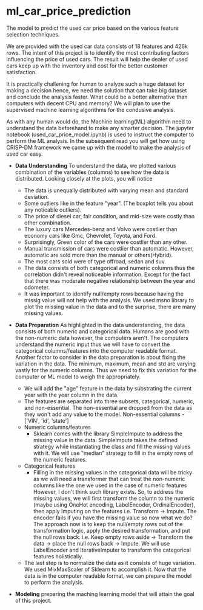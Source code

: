 # ml_car_price_prediction # 
The model to predict the used car price based on the various feature selection techniques. 

We are provided with the used car data consists of 18 features and 426k rows. The intent of this project is to identify the most contributing factors influencing the price of used cars. The result will help the dealer of used cars keep up with the inventory and cost for the better customer satisfaction. 

It is practically challening for human to analyze such a huge dataset for making a decision hence, we need the solution that can take big dataset and conclude the analysis faster. What could be a better alternative than computers with decent CPU and memory? We will plan to use the supervised machine learning algorithms for the condusive analysis.

As with any human would do, the Machine learning(ML) algorithm need to understand the data beforehand to make any smarter decision. The jupyter notebook (used_car_price_model.ipynb) is used to instruct the computer to perform the ML analysis. In the subsequent read you will get how using CRISP-DM framework we came up with the model to make the analysis of used car easy.

* **Data Understanding**
To understand the data, we plotted various combination of the variables (columns) to see how the data is distributed. Looking closely at the plots, you will notice 

    * The data is unequally distributed with varying mean and standard deviation. 
    * Some outliers like in the feature "year". (The boxplot tells you about any noticable outliers). 
    * The price of diesel car, fair condition, and mid-size were costly than other combination. 
    * The luxury cars Mercedes-benz and Volvo were costlier than economy cars like Gmc, Chevrolet, Toyota, and Ford. 
    * Surprisingly, Green color of the cars were costlier than any other. 
    * Manual transmission of cars were costlier than automatic. However, automatic are sold more than the manual or others(Hybrid). 
    * The most cars sold were of type offroad, sedan and suv. 
    * The data consists of both categorical and numeric columns thus the correlation didn't reveal noticeable information. Except for the fact that there was moderate negative relationship between the year and odometer. 
    * It was important to identify null/empty rows because having the missig value will not help with the analysis. We used msno library to plot the missing value in the data and to the surprise, there are many missing values. 

* **Data Preparation**
As highlighted in the data understanding, the data consists of both numeric and categorical data. Humans are good with the non-numeric data however, the computers aren't. The computers understand the numeric input thus we will have to convert the categorical columns/features into the computer readable format. 
Another factor to consider in the data preparation is about fixing the variation in the data. The minimum, maximum, mean and std are varying vastly for the numeric columns. Thus we need to fix this variation for the computer or ML model to weigh the appropriately. 

    * We will add the "age" feature in the data by substrating the current year with the year column in the data. 
    * The features are separated into three subsets, categorical, numeric, and non-essential. The non-essential are dropped from the data as they won't add any value to the model. Non-essential columns - ['VIN', 'id', 'state']
    * Numeric columns/features 
        * Sklearn comes with the library SimpleImpute to address the missing value in the data. SimpleImpute takes the defined strategy while instantiating the class and fill the missing values with it. We will use "median" strategy to fill in the empty rows of the numeric features. 
    * Categorical features 
        * Filling in the missing values in the categorical data will be tricky as we will need a transformer that can treat the non-numeric columns like the one we used in the case of numeric features However, I don't think such library exists. So, to address the missing values, we will first transform the column to the numeric (maybe using OneHot encoding, LabelEncoder, OrdinalEncoder), then apply Imputing on the features i.e. Transform -> Impute. 
        The encoder fails if you have the missing value so now what we do? The approach now is to keep the null/empty rows out of the transformation logic, apply the desired transformation, and put the null rows back. i.e. Keep empty rows aside -> Transform the data -> place the null rows back -> Impute. We will use LabelEncoder and IterativeImputer to transform the categorical features holistically. 
    * The last step is to normalize the data as it consists of huge variation. We used MixMaxScaler of Sklearn to accomplish it. 
Now that the data is in the computer readable format, we can prepare the model to perform the analysis. 

* **Modeling** preparing the maching learning model that will attain the goal of this project. 




  


